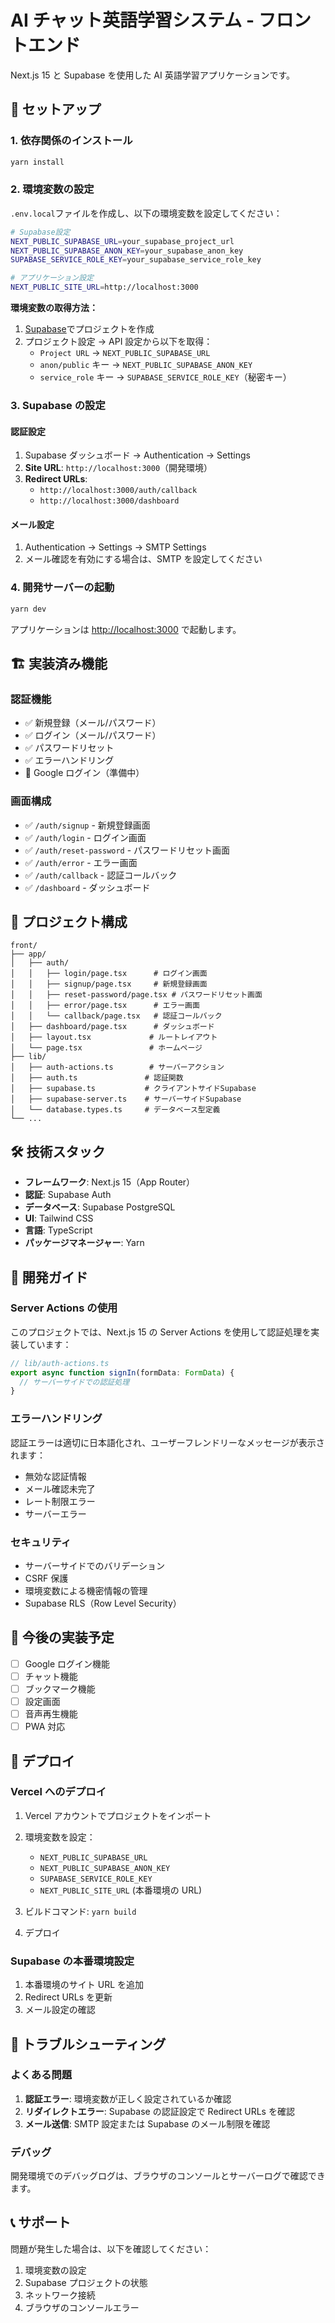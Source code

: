 # AI チャット英語学習システム - フロントエンド

Next.js 15 と Supabase を使用した AI 英語学習アプリケーションです。

## 🚀 セットアップ

### 1. 依存関係のインストール

```bash
yarn install
```

### 2. 環境変数の設定

`.env.local`ファイルを作成し、以下の環境変数を設定してください：

```bash
# Supabase設定
NEXT_PUBLIC_SUPABASE_URL=your_supabase_project_url
NEXT_PUBLIC_SUPABASE_ANON_KEY=your_supabase_anon_key
SUPABASE_SERVICE_ROLE_KEY=your_supabase_service_role_key

# アプリケーション設定
NEXT_PUBLIC_SITE_URL=http://localhost:3000
```

**環境変数の取得方法：**

1. [Supabase](https://supabase.com)でプロジェクトを作成
2. プロジェクト設定 → API 設定から以下を取得：
   - `Project URL` → `NEXT_PUBLIC_SUPABASE_URL`
   - `anon/public` キー → `NEXT_PUBLIC_SUPABASE_ANON_KEY`
   - `service_role` キー → `SUPABASE_SERVICE_ROLE_KEY`（秘密キー）

### 3. Supabase の設定

#### 認証設定

1. Supabase ダッシュボード → Authentication → Settings
2. **Site URL**: `http://localhost:3000`（開発環境）
3. **Redirect URLs**:
   - `http://localhost:3000/auth/callback`
   - `http://localhost:3000/dashboard`

#### メール設定

1. Authentication → Settings → SMTP Settings
2. メール確認を有効にする場合は、SMTP を設定してください

### 4. 開発サーバーの起動

```bash
yarn dev
```

アプリケーションは [http://localhost:3000](http://localhost:3000) で起動します。

## 🏗️ 実装済み機能

### 認証機能

- ✅ 新規登録（メール/パスワード）
- ✅ ログイン（メール/パスワード）
- ✅ パスワードリセット
- ✅ エラーハンドリング
- 🔄 Google ログイン（準備中）

### 画面構成

- ✅ `/auth/signup` - 新規登録画面
- ✅ `/auth/login` - ログイン画面
- ✅ `/auth/reset-password` - パスワードリセット画面
- ✅ `/auth/error` - エラー画面
- ✅ `/auth/callback` - 認証コールバック
- ✅ `/dashboard` - ダッシュボード

## 📁 プロジェクト構成

```
front/
├── app/
│   ├── auth/
│   │   ├── login/page.tsx      # ログイン画面
│   │   ├── signup/page.tsx     # 新規登録画面
│   │   ├── reset-password/page.tsx # パスワードリセット画面
│   │   ├── error/page.tsx      # エラー画面
│   │   └── callback/page.tsx   # 認証コールバック
│   ├── dashboard/page.tsx      # ダッシュボード
│   ├── layout.tsx             # ルートレイアウト
│   └── page.tsx               # ホームページ
├── lib/
│   ├── auth-actions.ts        # サーバーアクション
│   ├── auth.ts               # 認証関数
│   ├── supabase.ts           # クライアントサイドSupabase
│   ├── supabase-server.ts    # サーバーサイドSupabase
│   └── database.types.ts     # データベース型定義
└── ...
```

## 🛠️ 技術スタック

- **フレームワーク**: Next.js 15（App Router）
- **認証**: Supabase Auth
- **データベース**: Supabase PostgreSQL
- **UI**: Tailwind CSS
- **言語**: TypeScript
- **パッケージマネージャー**: Yarn

## 🔧 開発ガイド

### Server Actions の使用

このプロジェクトでは、Next.js 15 の Server Actions を使用して認証処理を実装しています：

```typescript
// lib/auth-actions.ts
export async function signIn(formData: FormData) {
  // サーバーサイドでの認証処理
}
```

### エラーハンドリング

認証エラーは適切に日本語化され、ユーザーフレンドリーなメッセージが表示されます：

- 無効な認証情報
- メール確認未完了
- レート制限エラー
- サーバーエラー

### セキュリティ

- サーバーサイドでのバリデーション
- CSRF 保護
- 環境変数による機密情報の管理
- Supabase RLS（Row Level Security）

## 📝 今後の実装予定

- [ ] Google ログイン機能
- [ ] チャット機能
- [ ] ブックマーク機能
- [ ] 設定画面
- [ ] 音声再生機能
- [ ] PWA 対応

## 🚀 デプロイ

### Vercel へのデプロイ

1. Vercel アカウントでプロジェクトをインポート
2. 環境変数を設定：

   - `NEXT_PUBLIC_SUPABASE_URL`
   - `NEXT_PUBLIC_SUPABASE_ANON_KEY`
   - `SUPABASE_SERVICE_ROLE_KEY`
   - `NEXT_PUBLIC_SITE_URL` (本番環境の URL)

3. ビルドコマンド: `yarn build`
4. デプロイ

### Supabase の本番環境設定

1. 本番環境のサイト URL を追加
2. Redirect URLs を更新
3. メール設定の確認

## 🐛 トラブルシューティング

### よくある問題

1. **認証エラー**: 環境変数が正しく設定されているか確認
2. **リダイレクトエラー**: Supabase の認証設定で Redirect URLs を確認
3. **メール送信**: SMTP 設定または Supabase のメール制限を確認

### デバッグ

開発環境でのデバッグログは、ブラウザのコンソールとサーバーログで確認できます。

## 📞 サポート

問題が発生した場合は、以下を確認してください：

1. 環境変数の設定
2. Supabase プロジェクトの状態
3. ネットワーク接続
4. ブラウザのコンソールエラー
